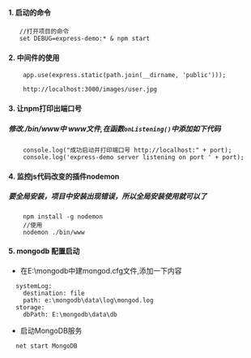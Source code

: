 
#### 1.  启动的命令  
```
   //打开项目的命令  
   set DEBUG=express-demo:* & npm start
```

#### 2.  中间件的使用  
```
	app.use(express.static(path.join(__dirname, 'public')));

	http://localhost:3000/images/user.jpg
```
#### 3.  让npm打印出端口号

##### 修改./bin/www中 www文件,在函数`onListening()`中添加如下代码
```
    console.log("成功启动并打印端口号 http://localhost:" + port);
    console.log('express-demo server listening on port ' + port);
```

#### 4.  监控js代码改变的插件nodemon  
##### 要全局安装，项目中安装出现错误，所以全局安装使用就可以了
```
    npm install -g nodemon
    //使用
    nodemon ./bin/www
```
#### 5.  mongodb 配置启动
- 在E:\mongodb中建mongod.cfg文件,添加一下内容 
```
  systemLog:
    destination: file
    path: e:\mongodb\data\log\mongod.log
  storage:
    dbPath: E:\mongodb\data\db
```
- 启动MongoDB服务
```
  net start MongoDB
```
  

